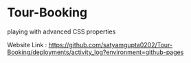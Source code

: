 # Tour-Booking
playing with advanced CSS properties

Website Link : https://github.com/satyamgupta0202/Tour-Booking/deployments/activity_log?environment=github-pages

